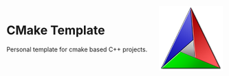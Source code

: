 
<img src='icon.png' width='150' height='150' align='right' />

# CMake Template

Personal template for cmake based C++ projects.
